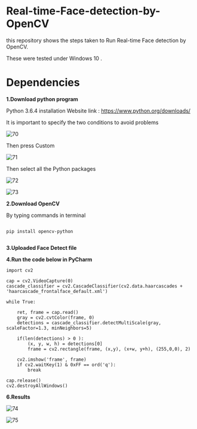 # Real-time-Face-detection-by-OpenCV
this repository shows the steps taken to Run Real-time Face detection by OpenCV.

These were tested under Windows 10 .

# Dependencies

**1.Download python program**

Python 3.6.4 installation Website link : https://www.python.org/downloads/ 

It is important to specify the two conditions to avoid problems


![70](https://user-images.githubusercontent.com/86648269/128063092-5f536844-7a8a-47fd-bd12-16458630b560.png)


Then  press Custom

![71](https://user-images.githubusercontent.com/86648269/128063115-19526ca3-8ae2-485f-9d43-0825ad5cdf70.png)

Then select all the Python packages

![72](https://user-images.githubusercontent.com/86648269/128063139-e1ce9365-a5c4-4ed6-beb2-b08056f1b96f.png)

![73](https://user-images.githubusercontent.com/86648269/128063301-654351a9-5543-400e-8fac-8ac000f7ad13.png)


**2.Download OpenCV**

By typing commands in terminal

```

pip install opencv-python


```

**3.Uploaded Face Detect file**


**4.Run the code below in PyCharm**

```
import cv2

cap = cv2.VideoCapture(0)
cascade_classifier = cv2.CascadeClassifier(cv2.data.haarcascades + 'haarcascade_frontalface_default.xml')

while True:

    ret, frame = cap.read()
    gray = cv2.cvtColor(frame, 0)
    detections = cascade_classifier.detectMultiScale(gray, scaleFactor=1.3, minNeighbors=5)

    if(len(detections) > 0 ):
        (x, y, w, h) = detections[0]
        frame = cv2.rectangle(frame, (x,y), (x+w, y+h), (255,0,0), 2)

    cv2.imshow('frame', frame)
    if cv2.waitKey(1) & 0xFF == ord('q'):
        break

cap.release()
cv2.destroyAllWindows()

```


  **6.Results** 
  
  ![74](https://user-images.githubusercontent.com/86648269/128072430-b770934f-8faf-4118-90bc-a86a24a5e925.png)


![75](https://user-images.githubusercontent.com/86648269/128072439-4aabf16e-4e8c-4a8d-adc8-51d52868f1b4.png)


